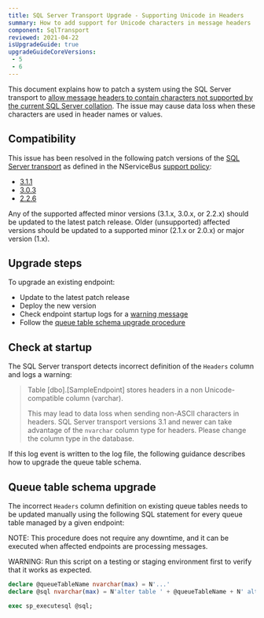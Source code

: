 ```yaml
---
title: SQL Server Transport Upgrade - Supporting Unicode in Headers
summary: How to add support for Unicode characters in message headers
component: SqlTransport
reviewed: 2021-04-22
isUpgradeGuide: true
upgradeGuideCoreVersions:
 - 5
 - 6
---
```



This document explains how to patch a system using the SQL Server transport to [allow message headers to contain characters not supported by the current SQL Server collation](https://github.com/Particular/NServiceBus.SqlServer/issues/340). The issue may cause data loss when these characters are used in  header names or values.


## Compatibility

This issue has been resolved in the following patch versions of the [SQL Server transport](/transports/sql/) as defined in the NServiceBus [support policy](/nservicebus/support):

 * [3.1.1](https://github.com/Particular/NServiceBus.SqlServer/releases/tag/3.1.1)
 * [3.0.3](https://github.com/Particular/NServiceBus.SqlServer/releases/tag/3.0.3)
 * [2.2.6](https://github.com/Particular/NServiceBus.SqlServer/releases/tag/2.2.6)

Any of the supported affected minor versions (3.1.x, 3.0.x, or 2.2.x) should be updated to the latest patch release. Older (unsupported) affected versions should be updated to a supported minor (2.1.x or 2.0.x) or major version (1.x).


## Upgrade steps

To upgrade an existing endpoint:

 * Update to the latest patch release
 * Deploy the new version
 * Check endpoint startup logs for a [warning message](/transports/upgrades/sqlserver-unicode-headers.md#check-at-startup)
 * Follow the [queue table schema upgrade procedure](/transports/upgrades/sqlserver-unicode-headers.md#queue-table-schema-upgrade)


## Check at startup

The SQL Server transport detects incorrect definition of the `Headers` column and logs a warning:

> Table [dbo].[SampleEndpoint] stores headers in a non Unicode-compatible column (varchar).
>
> This may lead to data loss when sending non-ASCII characters in headers. SQL Server transport versions 3.1 and newer can take advantage of the `nvarchar` column type for headers. Please change the column type in the database.

If this log event is written to the log file, the following guidance describes how to upgrade the queue table schema.


## Queue table schema upgrade

The incorrect `Headers` column definition on existing queue tables needs to be updated manually using the following SQL statement for every queue table managed by a given endpoint:

NOTE: This procedure does not require any downtime, and it can be executed when affected endpoints are processing messages.

WARNING: Run this script on a testing or staging environment first to verify that it works as expected.


```sql
declare @queueTableName nvarchar(max) = N'...'
declare @sql nvarchar(max) = N'alter table ' + @queueTableName + N' alter column Headers nvarchar(max) not null';

exec sp_executesql @sql;
```

